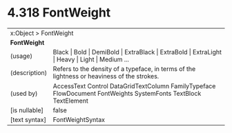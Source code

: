 <html dir="LTR" xmlns:mshelp="http://msdn.microsoft.com/mshelp" xmlns:ddue="http://ddue.schemas.microsoft.com/authoring/2003/5" xmlns:xlink="http://www.w3.org/1999/xlink" xmlns:tool="http://www.microsoft.com/tooltip">

<body>
 <input type="hidden" id="userDataCache" class="userDataStyle">
 <input type="hidden" id="hiddenScrollOffset">
 <img id="dropDownImage" style="display:none; height:0; width:0;" src="../local/drpdown.gif">
 <img id="dropDownHoverImage" style="display:none; height:0; width:0;" src="../local/drpdown_orange.gif">
 <img id="collapseImage" style="display:none; height:0; width:0;" src="../local/collapse.gif">
 <img id="expandImage" style="display:none; height:0; width:0;" src="../local/exp.gif">
 <img id="collapseAllImage" style="display:none; height:0; width:0;" src="../local/collall.gif">
 <img id="expandAllImage" style="display:none; height:0; width:0;" src="../local/expall.gif">
 <img id="copyImage" style="display:none; height:0; width:0;" src="../local/copycode.gif">
 <img id="copyHoverImage" style="display:none; height:0; width:0;" src="../local/copycodeHighlight.gif">
 <div id="header"><h1 class="heading">4.318 FontWeight</h1></div>

 <div id="mainSection">
 <div id="mainBody">
 <div id="allHistory" class="saveHistory" onsave="saveAll()" onload="loadAll()"></div>
 <p xmlns:wsd="http://wsdev.schemas.microsoft.com/authoring/2008/2" xmlns:msxsl="urn:schemas-microsoft-com:xslt" xmlns:script="urn:script" xmlns:build="urn:build">
 </p>
 <div id="sectionSection0" class="section" name="collapseableSection">
 <content xmlns="http://ddue.schemas.microsoft.com/authoring/2003/5" xmlns:wsd="http://wsdev.schemas.microsoft.com/authoring/2008/2" xmlns:msxsl="urn:schemas-microsoft-com:xslt" xmlns:script="urn:script" xmlns:build="urn:build">
 </content>
 </div>
 <div id="sectionSection1" class="section" name="collapseableSection">
 <content xmlns="http://ddue.schemas.microsoft.com/authoring/2003/5" xmlns:wsd="http://wsdev.schemas.microsoft.com/authoring/2008/2" xmlns:msxsl="urn:schemas-microsoft-com:xslt" xmlns:script="urn:script" xmlns:build="urn:build">
 <table class="ProtocolAuthoredTable" xmlns="">
 <tr><td colspan="2">
<mshelp:link keywords="c0d383e4-fcdb-4546-a06b-81c262fe2a5e" tabindex="0">x:Object</mshelp:link> &gt; <mshelp:link keywords="d3ade59e-efe7-4df6-bf79-6636e3309028" tabindex="0">FontWeight</mshelp:link> </td>
 </tr>
 <tr><td colspan="2">
 <b>FontWeight</b> </td>
 </tr>
 <tr><td><div class="indent0">(usage)</div></td>
 <td><mshelp:link keywords="9c26264c-5179-4175-8d78-efa3f8113253" tabindex="0">Black</mshelp:link> | <mshelp:link keywords="9c26264c-5179-4175-8d78-efa3f8113253" tabindex="0">Bold</mshelp:link> | <mshelp:link keywords="9c26264c-5179-4175-8d78-efa3f8113253" tabindex="0">DemiBold</mshelp:link> | <mshelp:link keywords="9c26264c-5179-4175-8d78-efa3f8113253" tabindex="0">ExtraBlack</mshelp:link> | <mshelp:link keywords="9c26264c-5179-4175-8d78-efa3f8113253" tabindex="0">ExtraBold</mshelp:link> | <mshelp:link keywords="9c26264c-5179-4175-8d78-efa3f8113253" tabindex="0">ExtraLight</mshelp:link> | <mshelp:link keywords="9c26264c-5179-4175-8d78-efa3f8113253" tabindex="0">Heavy</mshelp:link> | <mshelp:link keywords="9c26264c-5179-4175-8d78-efa3f8113253" tabindex="0">Light</mshelp:link> | <mshelp:link keywords="9c26264c-5179-4175-8d78-efa3f8113253" tabindex="0">Medium</mshelp:link> ...</td>
 </tr>
 <tr><td><div class="indent0">(description)</div></td>
 <td>Refers to the density of a typeface, in terms of the lightness or heaviness of the strokes.</td>
 </tr>
 <tr><td><div class="indent0">(used by)</div></td>
 <td><mshelp:link keywords="631e8114-1c76-41f2-a845-5cee854c57de" tabindex="0">AccessText</mshelp:link> <mshelp:link keywords="c7bf5d44-7bf3-43b8-b6ae-b6cbc0ac8a44" tabindex="0">Control</mshelp:link> <mshelp:link keywords="9d1a271f-08d7-4ae7-ae3a-16288cbf3636" tabindex="0">DataGridTextColumn</mshelp:link> <mshelp:link keywords="e50f8a4d-9796-423d-85b1-d9057ea1177c" tabindex="0">FamilyTypeface</mshelp:link> <mshelp:link keywords="3fea3be5-cbcf-4710-9568-c39ec85b9a9f" tabindex="0">FlowDocument</mshelp:link> <mshelp:link keywords="bc21b6c9-33a0-410e-8010-de3c8e266eb7" tabindex="0">FontWeights</mshelp:link> <mshelp:link keywords="d235d797-9cc9-4342-bb50-05f45b1eed72" tabindex="0">SystemFonts</mshelp:link> <mshelp:link keywords="e7787ba9-d353-40e0-9ec9-963f57ef85f9" tabindex="0">TextBlock</mshelp:link> <mshelp:link keywords="cdc6c2ce-cb0a-4319-abbd-a2f03c36d8cd" tabindex="0">TextElement</mshelp:link></td>
 </tr>
 <tr><td><div class="indent0">[is nullable]</div></td>
 <td>false</td>
 </tr>
 <tr><td><div class="indent0">[text syntax]</div></td>
 <td><mshelp:link keywords="9c26264c-5179-4175-8d78-efa3f8113253" tabindex="0">FontWeightSyntax</mshelp:link></td>
 </tr>
</table>
 </content>
 </div>
 <!--[if gte IE 5]>
 <tool:tip element="languageFilterToolTip" avoidmouse="false"/>
 <![endif]-->
 </div>
 <a name="feedback"></a><span></span>
 </div>
</body></html>
